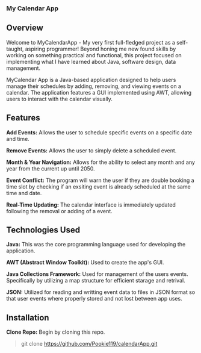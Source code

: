 ### My Calendar App

## Overview
Welcome to MyCalendarApp - My very first full-fledged project as a self-taught, aspiring programmer! Beyond honing me new found skills by working on something practical and functional, this project focused on implementing what I have learned about Java, software design, data management.  

MyCalendar App is a Java-based application designed to help users manage their schedules by adding, removing, and viewing events on a calendar. The application features a GUI implemented using AWT, allowing users to interact with the calendar visually.

## Features

**Add Events:** Allows the user to schedule specific events on a specific date and time.

**Remove Events:** Allows the user to simply delete a scheduled event.

**Month & Year Navigation:** Allows for the ability to select any month and any year from the current up until 2050.

**Event Conflict:** The program will warn the user if they are double booking a time slot by checking if an exsiting event is already scheduled at the same time and date.

**Real-Time Updating:** The calendar interface is immediately updated following the removal or adding of a event.

## Technologies Used

**Java:** This was the core programming language used for developing the application.

**AWT (Abstract Window Toolkit):** Used to create the app's GUI.

**Java Collections Framework:** Used for management of the users events. Specifically by utilizing a map structure for efficient starage and retrival.

**JSON:** Utilized for reading and writting event data to files in JSON format so that user events where properly stored and not lost between app uses.

## Installation

**Clone Repo:** Begin by cloning this repo.
> git clone https://github.com/Pookie119/calendarApp.git

